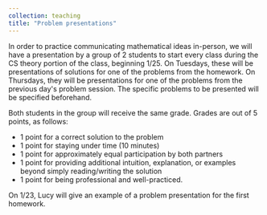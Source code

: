 ```yaml
---
collection: teaching
title: "Problem presentations"
---
```


In order to practice communicating mathematical ideas in-person, we will have a
presentation by a group of 2 students to start every class during the CS theory
portion of the class, beginning 1/25. On Tuesdays, these will be presentations
of solutions for one of the problems from the homework. On Thursdays, they will
be presentations for one of the problems from the previous day's problem session. The specific
problems to be presented will be specified beforehand.

Both students in the group will receive the same grade. Grades are out of 5
points, as follows:
* 1 point for a correct solution to the problem
* 1 point for staying under time (10 minutes)
* 1 point for approximately equal participation by both partners
* 1 point for providing additional intuition, explanation, or examples beyond
    simply reading/writing the solution
* 1 point for being professional and well-practiced.

On 1/23, Lucy will give an example of a problem presentation for the first
homework.
